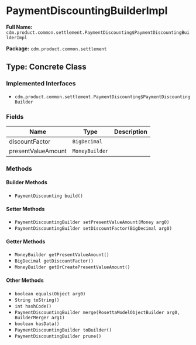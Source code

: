 # PaymentDiscountingBuilderImpl

**Full Name:** `cdm.product.common.settlement.PaymentDiscounting$PaymentDiscountingBuilderImpl`

**Package:** `cdm.product.common.settlement`

## Type: Concrete Class

### Implemented Interfaces

- `cdm.product.common.settlement.PaymentDiscounting$PaymentDiscountingBuilder`

### Fields

| Name | Type | Description |
|------|------|-------------|
| discountFactor | `BigDecimal` |  |
| presentValueAmount | `MoneyBuilder` |  |

### Methods

#### Builder Methods

- `PaymentDiscounting build()`

#### Setter Methods

- `PaymentDiscountingBuilder setPresentValueAmount(Money arg0)`
- `PaymentDiscountingBuilder setDiscountFactor(BigDecimal arg0)`

#### Getter Methods

- `MoneyBuilder getPresentValueAmount()`
- `BigDecimal getDiscountFactor()`
- `MoneyBuilder getOrCreatePresentValueAmount()`

#### Other Methods

- `boolean equals(Object arg0)`
- `String toString()`
- `int hashCode()`
- `PaymentDiscountingBuilder merge(RosettaModelObjectBuilder arg0, BuilderMerger arg1)`
- `boolean hasData()`
- `PaymentDiscountingBuilder toBuilder()`
- `PaymentDiscountingBuilder prune()`

